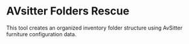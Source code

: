 # AVsitter Folders Rescue
 This tool creates an organized inventory folder structure using AvSitter furniture configuration data.
